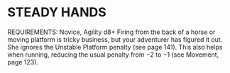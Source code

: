 # STEADY HANDS
REQUIREMENTS: Novice, Agility d8+
Firing from the back of a horse or moving platform is tricky business, but your adventurer has figured it out. She ignores the Unstable Platform penalty (see page 141). This also helps when running, reducing the usual penalty from −2 to −1 (see Movement, page 123).